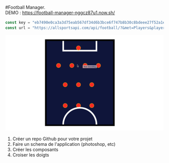 #Football Manager.    
DEMO : https://football-manager-nggcz87u1.now.sh/

```javascript
const key = "eb7490e0ca3a3d75eab567df34d6b3bce6f747b8b30c8bdeee27f52a1ed3b150";
const url = "https://allsportsapi.com/api/football/?&met=Players&playerName=" + playerName + "&APIkey=" + key;
```

![alt text](./public/football-manager-preview.gif "Football manager preview")

1. Créer un repo Github pour votre projet
2. Faire un schema de l'application (photoshop, etc)
3. Créer les composants
4. Croiser les doigts
